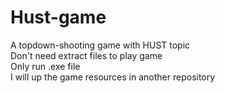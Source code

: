 # Hust-game
A topdown-shooting game with HUST topic <br>
Don't need extract files to play game <br>
Only run .exe file <br>
I will up the game resources in another repository <br>
